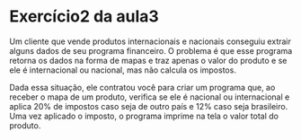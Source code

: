 # Exercício2 da aula3
Um cliente que vende produtos internacionais e nacionais conseguiu extrair alguns dados de seu programa financeiro. O problema é que esse programa retorna os dados na forma de mapas e traz apenas o valor do produto e se ele é internacional ou nacional, mas não calcula os impostos.

Dada essa situação, ele contratou você para criar um programa que, ao receber o mapa de um produto, verifica se ele é nacional ou internacional e aplica 20% de impostos caso seja de outro país e 12% caso seja brasileiro. Uma vez aplicado o imposto, o programa imprime na tela o valor total do produto.
